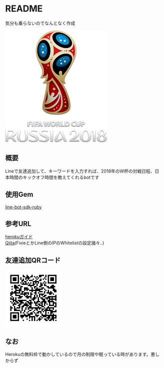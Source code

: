 # README
気分も乗らないのでなんとなく作成  

![ロゴ](/sample_image/80007_imgbank_.png)

## 概要
Lineで友達追加して、キーワードを入力すれば、2018年のW杯の対戦日程、日本時間のキックオフ時間を教えてくれるbotです

## 使用Gem
[line-bot-sdk-ruby](https://github.com/line/line-bot-sdk-ruby)  

## 参考URL
[herokuガイド](https://devcenter.heroku.com/articles/getting-started-with-rails5)  
[Qiita](https://qiita.com/Shuheiktgw/items/b101a0e30488879a3ae7)(FixieとかLine側のIPのWhitelistの設定諸々..)

## 友達追加QRコード
![worldcup-QRコード](/sample_image/Linebot-worldcup-QR.png)

## なお
Herokuの無料枠で動かしているので月の制限や眠っている時があります。悪しからず
